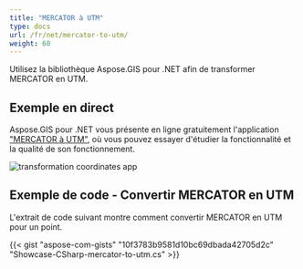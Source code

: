 ```yaml
---
title: "MERCATOR à UTM"
type: docs
url: /fr/net/mercator-to-utm/
weight: 60
---
```


Utilisez la bibliothèque Aspose.GIS pour .NET afin de transformer MERCATOR en UTM.

## **Exemple en direct**

Aspose.GIS pour .NET vous présente en ligne gratuitement l'application ["MERCATOR à UTM"](https://products.aspose.app/gis/transformation/mercator-to-utm), où vous pouvez essayer d'étudier la fonctionnalité et la qualité de son fonctionnement.

![transformation coordinates app](transform-coordinates.png)

## **Exemple de code - Convertir MERCATOR en UTM**

L'extrait de code suivant montre comment convertir MERCATOR en UTM pour un point.

{{< gist "aspose-com-gists" "10f3783b9581d10bc69dbada42705d2c" "Showcase-CSharp-mercator-to-utm.cs" >}}

